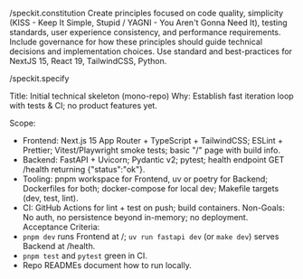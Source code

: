 /speckit.constitution 
Create principles focused on code quality, simplicity (KISS - Keep It Simple, Stupid / YAGNI - You Aren't Gonna Need It), testing standards, user experience consistency, and performance requirements. 
Include governance for how these principles should guide technical decisions and implementation choices. 
Use standard and best-practices for NextJS 15, React 19, TailwindCSS, Python.


/speckit.specify

Title: Initial technical skeleton (mono-repo)
Why: Establish fast iteration loop with tests & CI; no product features yet.

Scope:
- Frontend: Next.js 15 App Router + TypeScript + TailwindCSS; ESLint + Prettier; Vitest/Playwright smoke tests; basic "/" page with build info.
- Backend: FastAPI + Uvicorn; Pydantic v2; pytest; health endpoint GET /health returning {"status":"ok"}.
- Tooling: pnpm workspace for Frontend, uv or poetry for Backend; Dockerfiles for both; docker-compose for local dev; Makefile targets (dev, test, lint).
- CI: GitHub Actions for lint + test on push; build containers.
Non-Goals: No auth, no persistence beyond in-memory; no deployment.
Acceptance Criteria:
- `pnpm dev` runs Frontend at /; `uv run fastapi dev` (or `make dev`) serves Backend at /health.
- `pnpm test` and `pytest` green in CI.
- Repo READMEs document how to run locally.